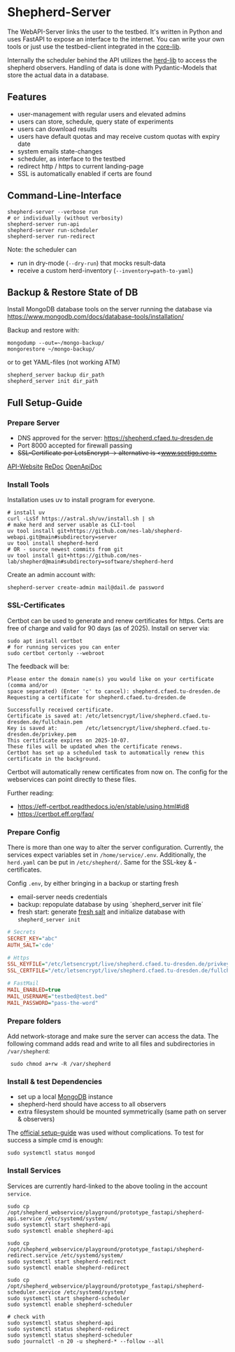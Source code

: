 # Shepherd-Server

The WebAPI-Server links the user to the testbed.
It's written in Python and uses FastAPI to expose an interface to the internet.
You can write your own tools or just use the testbed-client integrated in the [core-lib](https://pypi.org/project/shepherd_core).

Internally the scheduler behind the API utilizes the [herd-lib](https://pypi.org/project/shepherd_herd) to access the shepherd observers.
Handling of data is done with Pydantic-Models that store the actual data in a database.

## Features

- user-management with regular users and elevated admins
- users can store, schedule, query state of experiments
- users can download results
- users have default quotas and may receive custom quotas with expiry date
- system emails state-changes
- scheduler, as interface to the testbed
- redirect http / https to current landing-page
- SSL is automatically enabled if certs are found

## Command-Line-Interface

```Shell
shepherd-server --verbose run
# or individually (without verbosity)
shepherd-server run-api
shepherd-server run-scheduler
shepherd-server run-redirect
```

Note: the scheduler can

- run in dry-mode (`--dry-run`) that mocks result-data
- receive a custom herd-inventory (`--inventory=path-to-yaml`)

## Backup & Restore State of DB

Install MongoDB database tools on the server running the database via <https://www.mongodb.com/docs/database-tools/installation/>

Backup and restore with:

```Shell
mongodump --out=~/mongo-backup/
mongorestore ~/mongo-backup/
```

or to get YAML-files (not working ATM)

```
shepherd_server backup dir_path
shepherd_server init dir_path
```

## Full Setup-Guide

### Prepare Server

- DNS approved for the server: <https://shepherd.cfaed.tu-dresden.de>
- Port 8000 accepted for firewall passing
- ~~SSL-Certificate per LetsEncrypt -> alternative is <www.sectigo.com>~~

[API-Website](http://127.0.0.1:8000/)
[ReDoc](http://127.0.0.1:8000/doc)
[OpenApiDoc](http://127.0.0.1:8000/doc0)

### Install Tools

Installation uses uv to install program for everyone.

```Shell
# install uv
curl -LsSf https://astral.sh/uv/install.sh | sh
# make herd and server usable as CLI-tool
uv tool install git+https://github.com/nes-lab/shepherd-webapi.git@main#subdirectory=server
uv tool install shepherd-herd
# OR - source newest commits from git
uv tool install git+https://github.com/nes-lab/shepherd@main#subdirectory=software/shepherd-herd
```

Create an admin account with:

```Shell
shepherd-server create-admin mail@dail.de password
```

### SSL-Certificates

Certbot can be used to generate and renew certificates for https.
Certs are free of charge and valid for 90 days (as of 2025).
Install on server via:

```Shell
sudo apt install certbot
# for running services you can enter
sudo certbot certonly --webroot
```

The feedback will be:

```
Please enter the domain name(s) you would like on your certificate (comma and/or
space separated) (Enter 'c' to cancel): shepherd.cfaed.tu-dresden.de
Requesting a certificate for shepherd.cfaed.tu-dresden.de

Successfully received certificate.
Certificate is saved at: /etc/letsencrypt/live/shepherd.cfaed.tu-dresden.de/fullchain.pem
Key is saved at:         /etc/letsencrypt/live/shepherd.cfaed.tu-dresden.de/privkey.pem
This certificate expires on 2025-10-07.
These files will be updated when the certificate renews.
Certbot has set up a scheduled task to automatically renew this certificate in the background.
```

Certbot will automatically renew certificates from now on.
The config for the webservices can point directly to these files.

Further reading:
- https://eff-certbot.readthedocs.io/en/stable/using.html#id8
- https://certbot.eff.org/faq/

### Prepare Config

There is more than one way to alter the server configuration.
Currently, the services expect variables set in `/home/service/.env`.
Additionally, the `herd.yaml` can be put in `/etc/shepherd/`.
Same for the SSL-key & -certificates.

Config `.env`, by either bringing in a backup or starting fresh

- email-server needs credentials
- backup: repopulate database by using ´shepherd_server init file´
- fresh start: generate [fresh salt](https://github.com/nes-lab/shepherd-webapi/blob/main/scripts/salt_generator.py) and initialize database with `shepherd_server init`

```ini
# Secrets
SECRET_KEY="abc"
AUTH_SALT='cde'

# Https
SSL_KEYFILE="/etc/letsencrypt/live/shepherd.cfaed.tu-dresden.de/privkey.pem"
SSL_CERTFILE="/etc/letsencrypt/live/shepherd.cfaed.tu-dresden.de/fullchain.pem"

# FastMail
MAIL_ENABLED=true
MAIL_USERNAME="testbed@test.bed"
MAIL_PASSWORD="pass-the-word"
```

### Prepare folders

Add network-storage and make sure the server can access the data.
The following command adds read and write to all files and subdirectories in `/var/shepherd`:

```Shell
 sudo chmod a+rw -R /var/shepherd
```

### Install & test Dependencies

- set up a local [MongoDB](https://www.mongodb.com/docs/manual/tutorial/install-mongodb-on-ubuntu/) instance
- shepherd-herd should have access to all observers
- extra filesystem should be mounted symmetrically (same path on server & observers)

The [official setup-guide](https://www.mongodb.com/docs/manual/tutorial/install-mongodb-on-ubuntu/) was used without complications.
To test for success a simple cmd is enough:

```Shell
sudo systemctl status mongod
```

### Install Services

Services are currently hard-linked to the above tooling in the account `service`.

```Shell
sudo cp /opt/shepherd_webservice/playground/prototype_fastapi/shepherd-api.service /etc/systemd/system/
sudo systemctl start shepherd-api
sudo systemctl enable shepherd-api

sudo cp /opt/shepherd_webservice/playground/prototype_fastapi/shepherd-redirect.service /etc/systemd/system/
sudo systemctl start shepherd-redirect
sudo systemctl enable shepherd-redirect

sudo cp /opt/shepherd_webservice/playground/prototype_fastapi/shepherd-scheduler.service /etc/systemd/system/
sudo systemctl start shepherd-scheduler
sudo systemctl enable shepherd-scheduler

# check with
sudo systemctl status shepherd-api
sudo systemctl status shepherd-redirect
sudo systemctl status shepherd-scheduler
sudo journalctl -n 20 -u shepherd-* --follow --all
```
